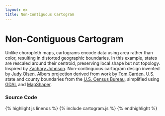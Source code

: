 ```yaml
---
layout: ex
title: Non-Contiguous Cartogram
---
```


# Non-Contiguous Cartogram

<div class="gallery" id="chart"> </div>
<link type="text/css" rel="stylesheet" href="cartogram.css"/>
<script type="text/javascript" src="cartogram.js"> </script>

Unlike choropleth maps, cartograms encode data using area rather than color, resulting in distorted geographic boundaries. In this example, states are rescaled around their centroid, preserving local shape but not topology. Inspired by [Zachary Johnson](http://indiemaps.com/blog/2011/02/noncontiguous-cartograms-in-openlayers-and-polymaps/). Non-continguous cartogram design invented by [Judy Olsen](http://onlinelibrary.wiley.com/doi/10.1111/j.0033-0124.1976.00371.x/abstract). Albers projection derived from work by [Tom Carden](http://gist.github.com/476238). U.S. state and county boundaries from the [U.S. Census Bureau](http://www.census.gov/), simplified using [GDAL](http://www.gdal.org/) and [MapShaper](http://mapshaper.org/).

### Source Code

{% highlight js linenos %}
{% include cartogram.js %}
{% endhighlight %}
